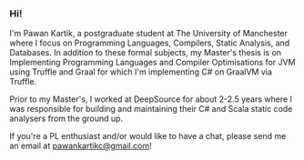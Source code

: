 ### Hi!

I'm Pawan Kartik, a postgraduate student at The University of Manchester where I focus on Programming Languages, Compilers, Static Analysis, and Databases. In addition to these formal subjects, my Master's thesis is on Implementing Programming Languages and Compiler Optimisations for JVM using Truffle and Graal for which I'm implementing C# on GraalVM via Truffle.

Prior to my Master's, I worked at DeepSource for about 2-2.5 years where I was responsible for building and maintaining their C# and Scala static code analysers from the ground up.

If you're a PL enthusiast and/or would like to have a chat, please send me an email at pawankartikc@gmail.com!
